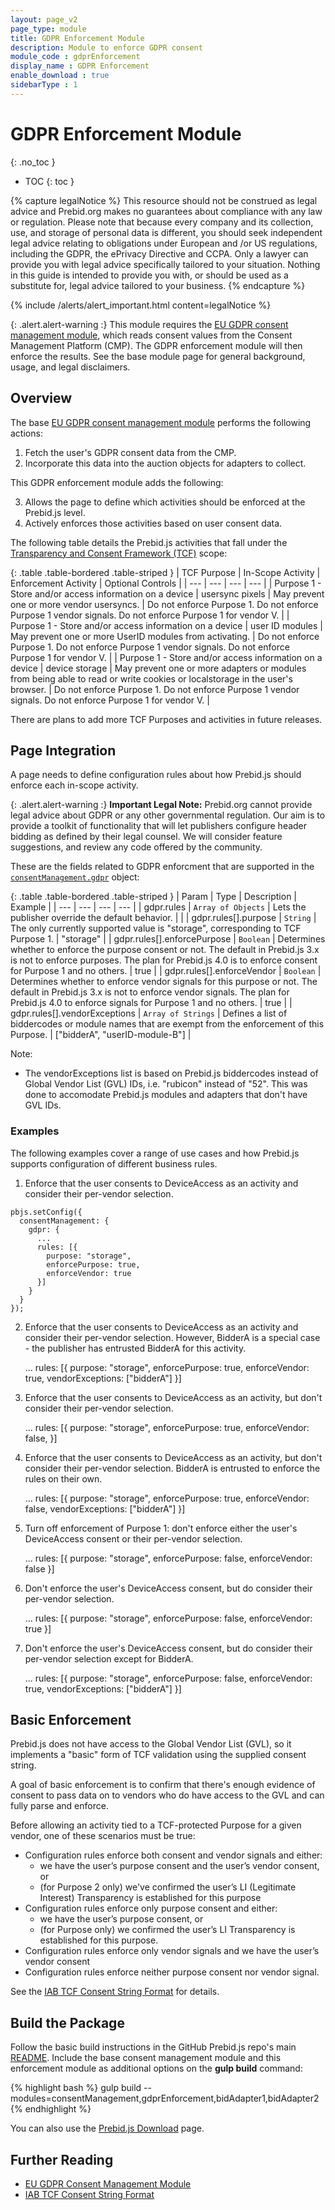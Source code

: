 ```yaml
---
layout: page_v2
page_type: module
title: GDPR Enforcement Module
description: Module to enforce GDPR consent
module_code : gdprEnforcement
display_name : GDPR Enforcement
enable_download : true
sidebarType : 1
---
```


# GDPR Enforcement Module
{: .no_toc }

* TOC
{: toc }

{% capture legalNotice %}
  This resource should not be construed as legal advice and Prebid.org makes no guarantees about compliance with any law or regulation. Please note that because every company and its collection, use, and storage of personal data is different, you should seek independent legal advice relating to obligations under European and /or US regulations, including the GDPR, the ePrivacy Directive and CCPA. Only a lawyer can provide you with legal advice specifically tailored to your situation. Nothing in this guide is intended to provide you with, or should be used as a substitute for, legal advice tailored to your business.
  {% endcapture %}

{% include /alerts/alert_important.html content=legalNotice %}

{: .alert.alert-warning :}
This module requires the [EU GDPR consent management module](/dev-docs/modules/consentManagement.html), which reads consent values from the Consent Management Platform (CMP). The GDPR enforcement module
will then enforce the results. See the base module page for general background, usage, and legal disclaimers.

## Overview

The base [EU GDPR consent management module](/dev-docs/modules/consentManagement.html) performs the following actions:

1. Fetch the user's GDPR consent data from the CMP.
2. Incorporate this data into the auction objects for adapters to collect.

This GDPR enforcement module adds the following:

3. Allows the page to define which activities should be enforced at the Prebid.js level.
4. Actively enforces those activities based on user consent data.

The following table details the Prebid.js activities that fall under the [Transparency and Consent Framework (TCF)](https://iabeurope.eu/iab-europe-transparency-consent-framework-policies/) scope:

{: .table .table-bordered .table-striped }
| TCF Purpose | In-Scope Activity | Enforcement Activity | Optional Controls |
| --- | --- | --- | --- |
| Purpose 1 - Store and/or access information on a device | usersync pixels | May prevent one or more vendor usersyncs. | Do not enforce Purpose 1. Do not enforce Purpose 1 vendor signals. Do not enforce Purpose 1 for vendor V. |
| Purpose 1 - Store and/or access information on a device | user ID modules | May prevent one or more UserID modules from activating. | Do not enforce Purpose 1. Do not enforce Purpose 1 vendor signals. Do not enforce Purpose 1 for vendor V. |
| Purpose 1 - Store and/or access information on a device | device storage | May prevent one or more adapters or modules from being able to read or write cookies or localstorage in the user's browser. | Do not enforce Purpose 1. Do not enforce Purpose 1 vendor signals. Do not enforce Purpose 1 for vendor V. |

There are plans to add more TCF Purposes and activities in future releases.

## Page Integration

A page needs to define configuration rules about how Prebid.js should enforce each in-scope activity.

{: .alert.alert-warning :}
**Important Legal Note:** Prebid.org cannot provide legal advice about GDPR or any other governmental regulation. Our aim is to provide a toolkit of functionality that will let publishers configure header bidding as defined by their legal counsel. We will consider feature suggestions, and review any code offered by the community.

These are the fields related to GDPR enforcment that are supported in the [`consentManagement.gdpr`](/dev-docs/modules/consentManagement.html) object:

{: .table .table-bordered .table-striped }
| Param | Type | Description | Example |
| --- | --- | --- | --- |
| gdpr.rules | `Array of Objects` | Lets the publisher override the default behavior. | |
| gdpr.rules[].purpose | `String` | The only currently supported value is "storage", corresponding to TCF Purpose 1. | "storage" |
| gdpr.rules[].enforcePurpose | `Boolean` | Determines whether to enforce the purpose consent or not. The default in Prebid.js 3.x is not to enforce purposes. The plan for Prebid.js 4.0 is to enforce consent for Purpose 1 and no others. | true |
| gdpr.rules[].enforceVendor | `Boolean` | Determines whether to enforce vendor signals for this purpose or not. The default in Prebid.js 3.x is not to enforce vendor signals. The plan for Prebid.js 4.0 to enforce signals for Purpose 1 and no others. | true |
| gdpr.rules[].vendorExceptions | `Array of Strings` | Defines a list of biddercodes or module names that are exempt from the enforcement of this Purpose. | ["bidderA", "userID-module-B"] |

Note:

- The vendorExceptions list is based on Prebid.js biddercodes instead of Global Vendor List (GVL) IDs, i.e. "rubicon" instead of "52". This was done to accomodate Prebid.js modules and adapters that don't have GVL IDs.  

### Examples

The following examples cover a range of use cases and how Prebid.js supports
configuration of different business rules.

1) Enforce that the user consents to DeviceAccess as an activity and consider their per-vendor selection.

```
pbjs.setConfig({
  consentManagement: {
    gdpr: {
      ...
      rules: [{
        purpose: "storage",
        enforcePurpose: true,
        enforceVendor: true
      }]
    }
  }
});
```

2) Enforce that the user consents to DeviceAccess as an activity and consider their per-vendor selection. However, BidderA is a special case - the publisher has entrusted BidderA for this activity.

      ...
      rules: [{
        purpose: "storage",
        enforcePurpose: true,
        enforceVendor: true,
        vendorExceptions: ["bidderA"]
      }]

3) Enforce that the user consents to DeviceAccess as an activity, but don't consider their per-vendor selection.

      ...
      rules: [{
        purpose: "storage",
        enforcePurpose: true,
        enforceVendor: false,
      }]

4) Enforce that the user consents to DeviceAccess as an activity, but don't consider their per-vendor selection. BidderA is entrusted to enforce the rules on their own.

      ...
      rules: [{
        purpose: "storage",
        enforcePurpose: true,
        enforceVendor: false,
        vendorExceptions: ["bidderA"]
      }]

5) Turn off enforcement of Purpose 1: don't enforce either the user's DeviceAccess consent or their per-vendor selection.

      ...
      rules: [{
        purpose: "storage",
        enforcePurpose: false,
        enforceVendor: false
      }]

6) Don't enforce the user's DeviceAccess consent, but do consider their per-vendor selection.

      ...
      rules: [{
        purpose: "storage",
        enforcePurpose: false,
        enforceVendor: true
      }]

7) Don't enforce the user's DeviceAccess consent, but do consider their per-vendor selection except for BidderA.

      ...
      rules: [{
        purpose: "storage",
        enforcePurpose: false,
        enforceVendor: true,
        vendorExceptions: ["bidderA"]
      }]

## Basic Enforcement

Prebid.js does not have access to the Global Vendor List (GVL), so it implements
a "basic" form of TCF validation using the supplied consent string.

A goal of basic enforcement is to confirm that there's enough evidence of consent to pass data on to vendors who do have access to the GVL and can fully parse and enforce.

Before allowing an activity tied to a TCF-protected Purpose for a given vendor, one of these scenarios must be true:

- Configuration rules enforce both consent and vendor signals and either:
  - we have the user’s purpose consent and the user’s vendor consent, or
  - (for Purpose 2 only) we've confirmed the user’s LI (Legitimate Interest) Transparency is established for this purpose
- Configuration rules enforce only purpose consent and either:
  - we have the user’s purpose consent, or
  - (for Purpose only) we confirmed the user’s LI Transparency is established for this purpose.
- Configuration rules enforce only vendor signals and we have the user’s vendor consent
- Configuration rules enforce neither purpose consent nor vendor signal.

See the [IAB TCF Consent String Format](https://github.com/InteractiveAdvertisingBureau/GDPR-Transparency-and-Consent-Framework/blob/master/TCFv2/IAB%20Tech%20Lab%20-%20Consent%20string%20and%20vendor%20list%20formats%20v2.md) for details.

## Build the Package

Follow the basic build instructions in the GitHub Prebid.js repo's main [README](https://github.com/prebid/Prebid.js/blob/master/README.md). Include the base consent management module and this enforcement module as additional options on the **gulp build** command:

{% highlight bash %}
gulp build --modules=consentManagement,gdprEnforcement,bidAdapter1,bidAdapter2
{% endhighlight %}

You can also use the [Prebid.js Download](/download.html) page.

## Further Reading

- [EU GDPR Consent Management Module](/dev-docs/modules/consentManagement.html)
- [IAB TCF Consent String Format](https://github.com/InteractiveAdvertisingBureau/GDPR-Transparency-and-Consent-Framework/blob/master/TCFv2/IAB%20Tech%20Lab%20-%20Consent%20string%20and%20vendor%20list%20formats%20v2.md)
